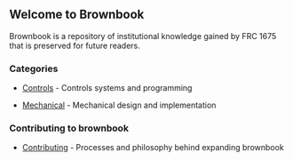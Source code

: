 ## Welcome to Brownbook

Brownbook is a repository of institutional knowledge gained by FRC 1675 that is preserved for future readers.


### Categories
* [Controls](controls/controls.md) - Controls systems and programming

* [Mechanical](mechanical/mechanical-main.md) - Mechanical design and implementation


### Contributing to brownbook
* [Contributing](contributing/contributing-to-brownbook.md) - Processes and philosophy behind expanding brownbook